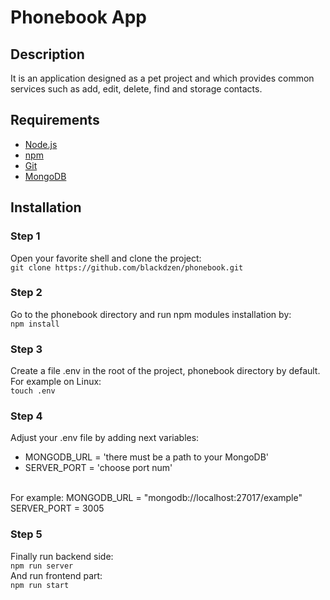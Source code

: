 # Phonebook App



## Description

It is an application designed as a pet project and which provides common services such as add, edit, delete, find and storage contacts.

## Requirements

* [Node.js](https://nodejs.org/en/)
* [npm](https://www.npmjs.com/)
* [Git](https://git-scm.com/)
* [MongoDB](https://www.mongodb.com/)

## Installation

### Step 1
Open your favorite shell and clone the project:
<br/> 
`git clone https://github.com/blackdzen/phonebook.git`

### Step 2
Go to the phonebook directory and run npm modules installation by:
<br/>
`npm install`

### Step 3
Create a file .env in the root of the project, phonebook directory by default. For example on Linux:
<br/>
`touch .env`
### Step 4
Adjust your .env file by adding next variables:
<br/>
* MONGODB_URL = 'there must be a path to your MongoDB'
* SERVER_PORT = 'choose port num'
<br/>
For example:
MONGODB_URL = "mongodb://localhost:27017/example"
<br/>
SERVER_PORT = 3005

### Step 5
Finally run backend side: 
<br/>
`npm run server` 
<br/>
And run frontend part:
<br/>
`npm run start`
